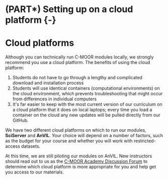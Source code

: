 
<!-- Set up code of OTTR Book-->


# (PART\*) Setting up on a cloud platform {-}

# Cloud platforms

Although you can technically run C-MOOR modules locally, we strongly recommend you use a cloud platform. The benefits of using the cloud platform:

1. Students do not have to go through a lengthy and complicated download and installation process
1. Students will use identical containers (computational environments) on the cloud environment, which prevents troubleshooting that might occur from differences in individual computers
1. It's far easier to keep with the most current version of our curriculum on a cloud platform that it does on local laptops; every time you load a container on the cloud any new updates will be pulled directly from our GitHub.

We have two different cloud platforms on which to run our modules, **SciServer** and **AnVIL**. Your choice will depend on a number of factors, such as the budget for your course and whether you will work with restricted-access datasets.

At this time, we are still piloting our modules on AnVIL. New instructors should read out to us as the [C-MOOR Academy Discussion Forum](https://help.c-moor.org/c/help/) to determine which cloud platform is more appropriate for you and help get you access to our materials.
